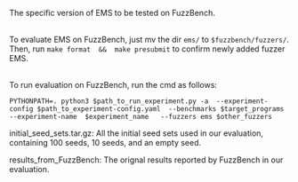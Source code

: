 The specific version of EMS to be tested on FuzzBench. 

<br>To evaluate EMS on FuzzBench, just mv the dir ```ems/``` to ```$fuzzbench/fuzzers/```.  
Then, run ```make format  &&  make presubmit``` to confirm newly added fuzzer EMS. 

<br>To run evaluation on FuzzBench, run the cmd as follows: 

``` PYTHONPATH=. python3 $path_to_run_experiment.py -a  --experiment-config $path_to_experiment-config.yaml  --benchmarks $target_programs   --experiment-name  $experiment_name   --fuzzers ems $other_fuzzers ```


initial_seed_sets.tar.gz: All the initial seed sets used in our evaluation, containing 100 seeds, 10 seeds, and an empty seed. 

results_from_FuzzBench: The orignal results reported by FuzzBench in our evaluation. 
